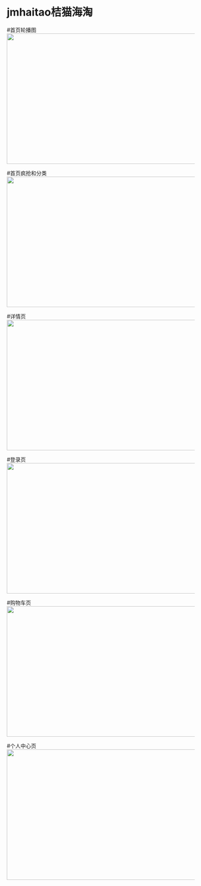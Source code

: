 # jmhaitao桔猫海淘

#首页轮播图
<img src="https://img-blog.csdnimg.cn/20200617092043448.jpg?x-oss-process=image/watermark,type_ZmFuZ3poZW5naGVpdGk,shadow_10,text_aHR0cHM6Ly9ibG9nLmNzZG4ubmV0L3FxXzQ2NTE1NTI0,size_16,color_FFFFFF,t_70#pic_center" width="600px" height="350px">

#首页疯抢和分类
<img src="https://img-blog.csdnimg.cn/20200617092102623.jpg?x-oss-process=image/watermark,type_ZmFuZ3poZW5naGVpdGk,shadow_10,text_aHR0cHM6Ly9ibG9nLmNzZG4ubmV0L3FxXzQ2NTE1NTI0,size_16,color_FFFFFF,t_70#pic_center" width="600px" height="350px">

#详情页
<img src="https://img-blog.csdnimg.cn/2020061709211878.jpg?x-oss-process=image/watermark,type_ZmFuZ3poZW5naGVpdGk,shadow_10,text_aHR0cHM6Ly9ibG9nLmNzZG4ubmV0L3FxXzQ2NTE1NTI0,size_16,color_FFFFFF,t_70#pic_center"  width="600px" height="350px">

#登录页
<img src="https://img-blog.csdnimg.cn/20200617092138201.jpg?x-oss-process=image/watermark,type_ZmFuZ3poZW5naGVpdGk,shadow_10,text_aHR0cHM6Ly9ibG9nLmNzZG4ubmV0L3FxXzQ2NTE1NTI0,size_16,color_FFFFFF,t_70#pic_center"  width="600px" height="350px">

#购物车页
<img src="https://img-blog.csdnimg.cn/20200617092152582.jpg?x-oss-process=image/watermark,type_ZmFuZ3poZW5naGVpdGk,shadow_10,text_aHR0cHM6Ly9ibG9nLmNzZG4ubmV0L3FxXzQ2NTE1NTI0,size_16,color_FFFFFF,t_70#pic_center"  width="600px" height="350px">

#个人中心页
<img src="https://img-blog.csdnimg.cn/20200617092203411.jpg?x-oss-process=image/watermark,type_ZmFuZ3poZW5naGVpdGk,shadow_10,text_aHR0cHM6Ly9ibG9nLmNzZG4ubmV0L3FxXzQ2NTE1NTI0,size_16,color_FFFFFF,t_70#pic_center"  width="600px" height="350px">

